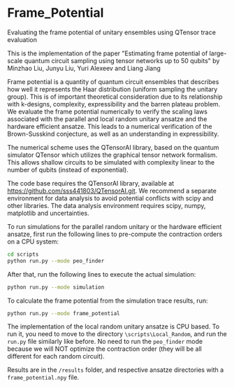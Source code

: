 # Frame_Potential
Evaluating the frame potential of unitary ensembles using QTensor trace evaluation

This is the implementation of the paper "Estimating frame potential of large-scale quantum circuit sampling using tensor networks up to 50 qubits" by Minzhao Liu, Junyu Liu, Yuri Alexeev and Liang Jiang

Frame potential is a quantity of quantum circuit ensembles that describes how well it represents the Haar distribution (uniform sampling the unitary group). This is of important theoretical consideration due to its relationship with k-designs, complexity, expressibility and the barren plateau problem. We evaluate the frame potential numerically to verify the scaling laws associated with the parallel and local random unitary ansatze and the hardware efficient ansatze. This leads to a numerical verification of the Brown-Susskind conjecture, as well as an understanding in expressibility.

The numerical scheme uses the QTensorAI library, based on the quantum simulator QTensor which utilizes the graphical tensor network formalism. This allows shallow circuits to be simulated with complexity linear to the number of qubits (instead of exponential).

The code base requires the QTensorAI library, available at https://github.com/sss441803/QTensorAI.git. We recommend a separate environment for data analysis to avoid potential conflicts with scipy and other libraries. The data analysis environment requires scipy, numpy, matplotlib and uncertainties.

To run simulations for the parallel random unitary or the hardware efficient ansatze, first run the following lines to pre-compute the contraction orders on a CPU system:
```bash
cd scripts
python run.py --mode peo_finder
```
After that, run the following lines to execute the actual simulation:
```bash
python run.py --mode simulation
```
To calculate the frame potential from the simulation trace results, run:
```bash
python run.py --mode frame_potential
```
The implementation of the local random unitary ansatze is CPU based. To run it, you need to move to the directory `\scripts\Local_Random`, and run the `run.py` file similarly like before. No need to run the `peo_finder` mode because we will NOT optimize the contraction order (they will be all different for each random circuit).


Results are in the `/results` folder, and respective ansatze directories with a `frame_potential.npy` file.

